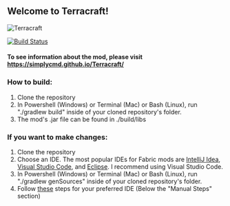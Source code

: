 
## Welcome to Terracraft!
![Terracraft](https://github.com/SimplyCmd/Terracraft/blob/master/terracraft_logo.png?raw=true)

<a href="https://travis-ci.com/github/SimplyCmd/Terracraft"><img alt="Build Status" src="https://api.travis-ci.com/SimplyCmd/Terracraft.svg?branch=master"></a>

#### To see information about the mod, please visit https://simplycmd.github.io/Terracraft/

### How to build:
  1. Clone the repository
  3. In Powershell (Windows) or Terminal (Mac) or Bash (Linux), run "./gradlew build" inside of your cloned repository's folder.
  4. The mod's .jar file can be found in ./build/libs

### If you want to make changes:
  1. Clone the repository
  2. Choose an IDE. The most popular IDEs for Fabric mods are [IntelliJ Idea](https://www.jetbrains.com/idea/), [Visual Studio Code](https://code.visualstudio.com/), and [Eclipse](https://www.eclipse.org/eclipseide/). I recommend using Visual Studio Code.
  3. In Powershell (Windows) or Terminal (Mac) or Bash (Linux), run "./gradlew genSources" inside of your cloned repository's folder.
  4. Follow [these](https://fabricmc.net/wiki/tutorial:setup) steps for your preferred IDE (Below the "Manual Steps" section)
